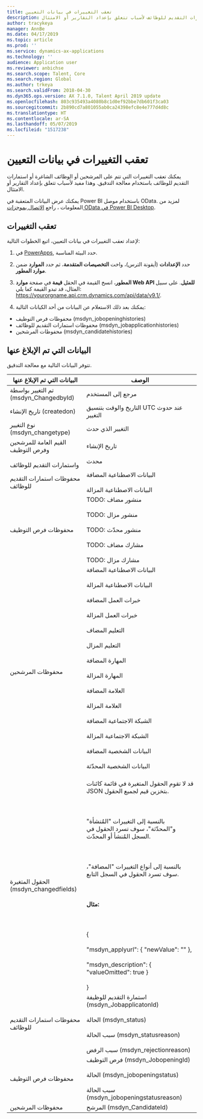 ```yaml
---
title: تعقب التغييرات في بيانات التعيين
description: تسمح لك ميزة معالجة التدقيق بتعقب الوقت الذي يحدث فيه تغيير في المرشحين أو فرص التوظيف أو استمارات التقديم للوظائف لأسباب تتعلق بإعداد التقارير أو الامتثال.
author: tracykeya
manager: AnnBe
ms.date: 04/17/2019
ms.topic: article
ms.prod: ''
ms.service: dynamics-ax-applications
ms.technology: ''
audience: Application user
ms.reviewer: anbichse
ms.search.scope: Talent, Core
ms.search.region: Global
ms.author: trkeya
ms.search.validFrom: 2018-04-30
ms.dyn365.ops.version: AX 7.1.0, Talent April 2019 update
ms.openlocfilehash: 803c935493a4080b8c1d0ef92bbe7db601f3ca03
ms.sourcegitcommit: 2b890cd7a801055ab0ca24398efc8e4e777d4d8c
ms.translationtype: HT
ms.contentlocale: ar-SA
ms.lasthandoff: 05/07/2019
ms.locfileid: "1517238"
---
```

# <a name="track-changes-in-recruiting-data"></a>تعقب التغييرات في بيانات التعيين

يمكنك تعقب التغييرات التي تتم على المرشحين أو الوظائف الشاغرة أو استمارات التقديم للوظائف باستخدام معالجة التدقيق. وهذا مفيد لأسباب تتعلق بإعداد التقارير أو الامتثال.

يمكنك عرض البيانات المتعقبة في Power BI باستخدام موصل OData. لمزيد من المعلومات ، راجع [الاتصال بموجزات OData في Power BI Desktop](https://docs.microsoft.com/en-us/power-bi/desktop-connect-odata).

## <a name="track-changes"></a>تعقب التغييرات
لإعداد تعقب التغييرات في بيانات التعيين، اتبع الخطوات التالية:

1. في [PowerApps](https://web.powerapps.com), حدد البيئة المناسبة.

2. حدد **الإعدادات** (أيقونة الترس)، واخت **التخصيصات المتقدمة**، ثم حدد **الموارد** ضمن **موارد المطور**. 

3. في صفحة **موارد‏‎ المطور**، انسخ القيمة في الحقل **قيمة Web API للمثيل**. على سبيل المثال، قد تبدو القيمة كما يلي: https://yourorgname.api.crm.dynamics.com/api/data/v9.1/.

4. يمكنك بعد ذلك الاستعلام عن البيانات من أحد الكيانات التالية:
  - محفوظات فرص التوظيف (msdyn_jobopeninghistories)
  - محفوظات استمارات التقديم للوظائف (msdyn_jobapplicationhistories) 
  - محفوظات المرشحين (msdyn_candidatehistories)

## <a name="data-reported"></a>البيانات التي تم الإبلاغ عنها

تتوفر البيانات التالية مع معالجة التدقيق.

| البيانات التي تم الإبلاغ عنها | الوصف |
| --- | --- |
| تم التغيير بواسطة (msdyn_ChangedbyId) | مرجع إلى المستخدم |
| تاريخ الإنشاء (createdon) |  التاريخ والوقت بتنسيق UTC عند حدوث التغيير |
| نوع التغيير (msdyn_changetype) | التغيير الذي حدث |
| القيم العامة للمرشحين وفرص التوظيف <br></br>واستمارات التقديم للوظائف | تاريخ الإنشاء<br></br>محدث |
| محفوظات استمارات التقديم للوظائف | البيانات الاصطناعية المضافة <br></br>البيانات الاصطناعية المزالة |
| محفوظات فرص التوظيف | TODO: منشور مضاف <br></br>TODO: منشور مزال <br></br>TODO: منشور محدّث <br></br>TODO: مشارك مضاف <br></br>TODO: مشارك مزال |
| محفوظات المرشحين | البيانات الاصطناعية المضافة <br></br>البيانات الاصطناعية المزالة <br></br>خبرات العمل المضافة <br></br>خبرات العمل المزالة <br></br>التعليم المضاف <br></br>التعليم المزال <br></br>المهارة المضافة <br></br>المهارة المزالة <br></br>العلامة المضافة <br></br>العلامة المزالة <br></br>الشبكة الاجتماعية المضافة <br></br>الشبكة الاجتماعية المزالة <br></br>البيانات الشخصية المضافة <br></br>البيانات الشخصية المحدّثة<br></br> |
| الحقول المتغيرة (msdyn_changedfields) | قد لا تقوم الحقول المتغيرة في قائمة كائنات JSON بتخزين قيم لجميع الحقول.<br></br><br></br>بالنسبة إلى التغييرات "المُنشأة" و"المحدّثة"، سوف تسرد الحقول في السجل المُنشأ أو المحدّث.<br></br><br></br>بالنسبة إلى أنواع التغييرات "المضافة"، سوف تسرد الحقول في السجل التابع.<br></br><br></br>**مثال:**<br></br><br></br>{<br></br>  "msdyn_applyurl": { "newValue": "" },<br></br>  "msdyn_description": { "valueOmitted": true } <br></br>} |
|محفوظات استمارات التقديم للوظائف | استمارة التقديم للوظيفة‬ (msdyn_JobapplicatonId)<br></br>الحالة (msdyn_status) <br></br>سبب الحالة (msdyn_statusreason) <br></br>سبب الرفض (msdyn_rejectionreason) |
| محفوظات فرص التوظيف | فرص التوظيف (msdyn_JobopeningId) <br></br>الحالة (msdyn_jobopeningstatus) <br></br>سبب الحالة (msdyn_jobopeningstatusreason) |
| محفوظات المرشحين | المرشح (msdyn_CandidateId) |
